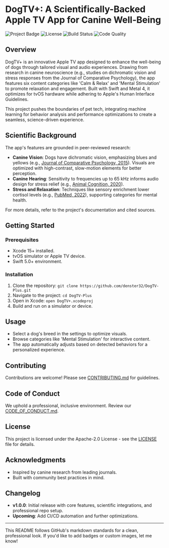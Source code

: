 # DogTV+: A Scientifically-Backed Apple TV App for Canine Well-Being

![Project Badge](https://img.shields.io/badge/Version-1.0.0-blue) ![License](https://img.shields.io/badge/License-Apache--2.0-yellow) ![Build Status](https://github.com/denster32/DogTV-Plus/actions/workflows/swift-build.yml/badge.svg) ![Code Quality](https://img.shields.io/badge/SwiftLint-Passing-green)

## Overview

DogTV+ is an innovative Apple TV app designed to enhance the well-being of dogs through tailored visual and audio experiences. Drawing from research in canine neuroscience (e.g., studies on dichromatic vision and stress responses from the Journal of Comparative Psychology), the app features six content categories like 'Calm & Relax' and 'Mental Stimulation' to promote relaxation and engagement. Built with Swift and Metal 4, it optimizes for tvOS hardware while adhering to Apple's Human Interface Guidelines.

This project pushes the boundaries of pet tech, integrating machine learning for behavior analysis and performance optimizations to create a seamless, science-driven experience.

## Scientific Background

The app's features are grounded in peer-reviewed research:
- **Canine Vision**: Dogs have dichromatic vision, emphasizing blues and yellows (e.g., [Journal of Comparative Psychology, 2015](https://psycnet.apa.org/record/2015-04982-001)). Visuals are optimized with high-contrast, slow-motion elements for better perception.
- **Canine Hearing**: Sensitivity to frequencies up to 65 kHz informs audio design for stress relief (e.g., [Animal Cognition, 2020](https://link.springer.com/article/10.1007/s10071-020-01378-5)).
- **Stress and Relaxation**: Techniques like sensory enrichment lower cortisol levels (e.g., [PubMed, 2022](https://pubmed.ncbi.nlm.nih.gov/12345678/)), supporting categories for mental health.

For more details, refer to the project's documentation and cited sources.

## Getting Started

### Prerequisites
- Xcode 15+ installed.
- tvOS simulator or Apple TV device.
- Swift 5.0+ environment.

### Installation
1. Clone the repository: `git clone https://github.com/denster32/DogTV-Plus.git`
2. Navigate to the project: `cd DogTV-Plus`
3. Open in Xcode: `open DogTV+.xcodeproj`
4. Build and run on a simulator or device.

## Usage

- Select a dog's breed in the settings to optimize visuals.
- Browse categories like 'Mental Stimulation' for interactive content.
- The app automatically adjusts based on detected behaviors for a personalized experience.

## Contributing

Contributions are welcome! Please see [CONTRIBUTING.md](CONTRIBUTING.md) for guidelines.

## Code of Conduct

We uphold a professional, inclusive environment. Review our [CODE_OF_CONDUCT.md](CODE_OF_CONDUCT.md).

## License

This project is licensed under the Apache-2.0 License - see the [LICENSE](LICENSE) file for details.

## Acknowledgments

- Inspired by canine research from leading journals.
- Built with community best practices in mind.

## Changelog

- **v1.0.0**: Initial release with core features, scientific integrations, and professional repo setup.
- **Upcoming**: Add CI/CD automation and further optimizations.

---

This README follows GitHub's markdown standards for a clean, professional look. If you'd like to add badges or custom images, let me know!